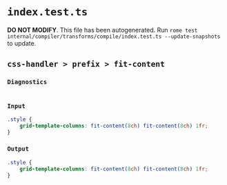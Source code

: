 # `index.test.ts`

**DO NOT MODIFY**. This file has been autogenerated. Run `rome test internal/compiler/transforms/compile/index.test.ts --update-snapshots` to update.

## `css-handler > prefix > fit-content`

### `Diagnostics`

```

```

### `Input`

```css
.style {
	grid-template-columns: fit-content(8ch) fit-content(8ch) 1fr;
}

```

### `Output`

```css
.style {
	grid-template-columns: fit-content(8ch) fit-content(8ch) 1fr;
}

```
